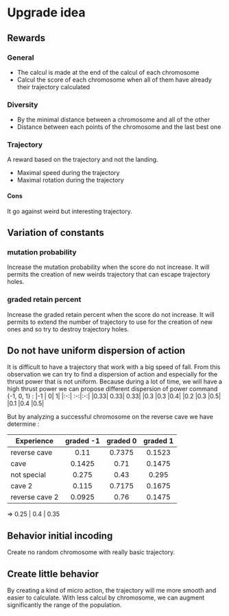 # Upgrade idea

## Rewards

### General
* The calcul is made at the end of the calcul of each chromosome
* Calcul the score of each chromosome when all of them have already their trajectory calculated


### Diversity
* By the minimal distance between a chromosome and all of the other
* Distance between each points of the chromosome and the last best one


### Trajectory
A reward based on the trajectory and not the landing.
* Maximal speed during the trajectory
* Maximal rotation during the trajectory

#### Cons
It go against weird but interesting trajectory.

## Variation of constants 
### mutation probability
Increase the mutation probability when the score do not increase. 
It will permits the creation of new weirds trajectory that can escape trajectory holes.

### graded retain percent
Increase the graded retain percent when the score do not increase.
It will permits to extend the number of trajectory to use for the creation of new ones and so try to destroy trajectory holes.

## Do not have uniform dispersion of action

It is difficult to have a trajectory that work with a big speed of fall. From this observation we can try to find a dispersion of action and especially for the thrust power that is not uniform. 
Because during a lot of time, we will have a high thrust power we can propose different dispersion of power command {-1, 0, 1} :
|-1 | 0| 1|
|:-:| :-:|:-:|
|0.33| 0.33| 0.33|
|0.3 |0.3 |0.4|
|0.2 |0.3 |0.5|
|0.1 |0.4 |0.5|

But by analyzing a successful chromosome on the reverse cave we have determine : 

| Experience   | graded -1 | graded 0 | graded 1 |
|---           | :-:       | :-:      | :-:      |
|reverse cave  |0.11       |0.7375    |0.1523    |
|cave          |0.1425     |0.71      |0.1475    |  
|not special   |0.275      |0.43      |0.295     |
|cave 2        |0.115      |0.7175    |0.1675    |
|reverse cave 2|0.0925     |0.76      |0.1475    |

=> 0.25 | 0.4 | 0.35

## Behavior initial incoding
Create no random chromosome with really basic trajectory.

## Create little behavior 
By creating a kind of micro action, the trajectory will me more smooth and easier to calculate. With less calcul by chromosome, we can augment significantly the range of the population.



